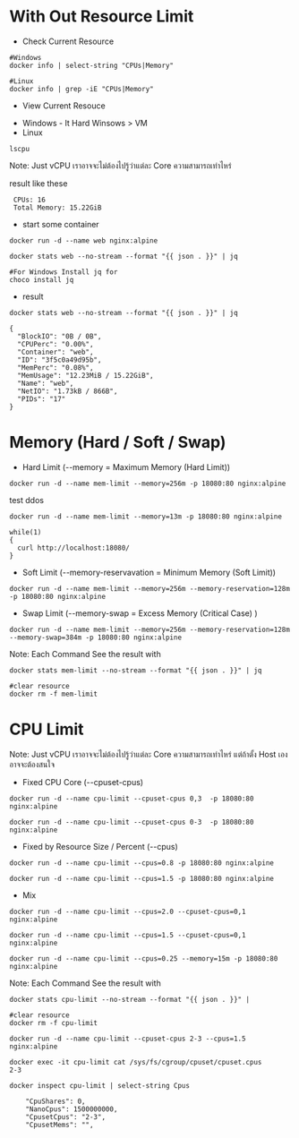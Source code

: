 
# With Out Resource Limit

- Check Current Resource 

```
#Windows 
docker info | select-string "CPUs|Memory"

#Linux 
docker info | grep -iE "CPUs|Memory"
```

- View Current Resouce 
* Windows - It Hard Winsows > VM
* Linux 

```
lscpu
```

Note: Just vCPU เราอาจจะไม่ต้องไปรู้ว่าแต่ละ Core ความสามารถเท่าไหร่

result like these 

```
 CPUs: 16
 Total Memory: 15.22GiB
```

- start some container

```
docker run -d --name web nginx:alpine

docker stats web --no-stream --format "{{ json . }}" | jq

#For Windows Install jq for
choco install jq
```

- result 

```
docker stats web --no-stream --format "{{ json . }}" | jq

{
  "BlockIO": "0B / 0B",
  "CPUPerc": "0.00%",
  "Container": "web",
  "ID": "3f5c0a49d95b",
  "MemPerc": "0.08%",
  "MemUsage": "12.23MiB / 15.22GiB",
  "Name": "web",
  "NetIO": "1.73kB / 866B",
  "PIDs": "17"
}
```
# Memory (Hard / Soft / Swap)

- Hard Limit (--memory = Maximum Memory (Hard Limit))

```
docker run -d --name mem-limit --memory=256m -p 18080:80 nginx:alpine
```

test ddos
```
docker run -d --name mem-limit --memory=13m -p 18080:80 nginx:alpine
```

```
while(1)
{
  curl http://localhost:18080/ 
}
```

- Soft Limit (--memory-reservavation = Minimum Memory (Soft Limit))

```
docker run -d --name mem-limit --memory=256m --memory-reservation=128m  -p 18080:80 nginx:alpine
```

- Swap Limit (--memory-swap = Excess Memory (Critical Case) )

```
docker run -d --name mem-limit --memory=256m --memory-reservation=128m --memory-swap=384m -p 18080:80 nginx:alpine
```

Note: Each Command See the result with 

```
docker stats mem-limit --no-stream --format "{{ json . }}" | jq

#clear resource
docker rm -f mem-limit
```

# CPU Limit 

Note: Just vCPU เราอาจจะไม่ต้องไปรู้ว่าแต่ละ Core ความสามารถเท่าไหร่
แต่ถ้าตั้ง Host เอง อาจจะต้องสนใจ

- Fixed CPU Core  (--cpuset-cpus)

```
docker run -d --name cpu-limit --cpuset-cpus 0,3  -p 18080:80 nginx:alpine

docker run -d --name cpu-limit --cpuset-cpus 0-3  -p 18080:80 nginx:alpine
```

- Fixed by Resource Size / Percent (--cpus)

```
docker run -d --name cpu-limit --cpus=0.8 -p 18080:80 nginx:alpine

docker run -d --name cpu-limit --cpus=1.5 -p 18080:80 nginx:alpine  
```

- Mix

```
docker run -d --name cpu-limit --cpus=2.0 --cpuset-cpus=0,1 nginx:alpine

docker run -d --name cpu-limit --cpus=1.5 --cpuset-cpus=0,1 nginx:alpine

docker run -d --name cpu-limit --cpus=0.25 --memory=15m -p 18080:80 nginx:alpine

```

Note: Each Command See the result with 

```
docker stats cpu-limit --no-stream --format "{{ json . }}" | 

#clear resource
docker rm -f cpu-limit
```

```
docker run -d --name cpu-limit --cpuset-cpus 2-3 --cpus=1.5 nginx:alpine

docker exec -it cpu-limit cat /sys/fs/cgroup/cpuset/cpuset.cpus
2-3

docker inspect cpu-limit | select-string Cpus  

    "CpuShares": 0,
    "NanoCpus": 1500000000,
    "CpusetCpus": "2-3",
    "CpusetMems": "",
```
